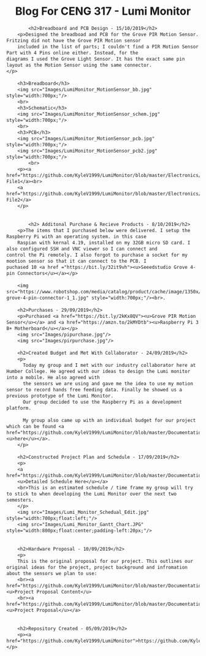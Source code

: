<html>
		<center><h1>Blog For CENG 317 - Lumi Monitor</h1></center>
	
	        <h2>Breadboard and PCB Design - 15/10/2019</h2>
		<p>Designed the breadboad and PCB for the Grove PIR Motion Sensor. Fritzing did not have the Grove PIR Motion sensor
		included in the list of parts; I couldn't find a PIR Motion Sensor Part with 4 Pins online either. Instead, for the                     diagrams I used the Grove Light Sensor. It has the exact same pin layout as the Motion Sensor using the same connector.                  </p>
		
		<h3>Breadboard</h3>
		<img src="Images/LumiMonitor_MotionSensor_bb.jpg" style="width:700px;"/>
		<br>
		<h3>Schematic</h3>
		<img src="Images/LumiMonitor_MotionSensor_schem.jpg" style="width:700px;"/>
		<br>
		<h3>PCB</h3>
		<img src="Images/LumiMonitor_MotionSensor_pcb.jpg" style="width:700px;"/>
		<img src="Images/LumiMonitor_MotionSensor_pcb2.jpg" style="width:700px;"/>
	        <br>	
		<p><a href="https://github.com/KyleV1999/LumiMonitor/blob/master/Electronics/LumiMonitor_MotionSensor.fzz">Fritzing 			File1</a><br>
		<a href="https://github.com/KyleV1999/LumiMonitor/blob/master/Electronics/LumiMonitor_MotionSensor2.fzz">Fritzing 			File2</a>
		</p>
		
			
	        <h2> Additonal Purchase & Recieve Products - 8/10/2019</h2>
		<p>The items that I purchased below were delivered. I setup the Raspberry Pi with an operating system. in this case
		Raspian with kernal 4.19, installed on my 32GB micro SD card. I also configured SSH and VNC viewer so I can connect and 			control the Pi remotely. I also forgot to purchase a socket for my mootion sensor so that it can connect to the PCB. I                   puchased 10 <a href ="https://bit.ly/32it9vh"><u>Seeedstudio Grove 4-pin Connectors</u></a></p>
		
		<img src="https://www.robotshop.com/media/catalog/product/cache/image/1350x/9df78eab33525d08d6e5fb8d27136e95/s/e/seeedstudio-grove-4-pin-connector-1_1.jpg" style="width:700px;"/><br>.
	
		<h2>Purchases - 29/09/2019</h2>
		<p>Purchased <a href="https://bit.ly/2kKx8QV"><u>Grove PIR Motion Sensor</u></a> and <a href="https://amzn.to/2kMYDtb"><u>Raspberry Pi 3 B+ Motherboard</u></a></p>
		<img src="Images/pipurchase.jpg"/>
		<img src="Images/pirpurchase.jpg"/>
		
		<h2>Created Budget and Met With Collaborator - 24/09/2019</h2>
		<p>
		  Today my group and I met with our industry collaborator here at Humber College. He agreed with our ideas to design the Lumi monitor into a mobile. He also agreed with 
		  the sensors we are using and gave me the idea to use my motion sensor to record hands free feeding data. Finally he showed us a previous prototype of the Lumi Monitor. 
		  Our group decided to use the Raspberry Pi as a development platform. 
			
		  My group also came up with an individual budget for our project which can be found <a href="https://github.com/KyleV1999/LumiMonitor/blob/master/Documentation/Lumi%20Monitor%20Budget.pdf"><u>here</u></a>.
		</p>
				
		<h2>Constructed Project Plan and Schedule - 17/09/2019</h2>
		<p>
		<a href="https://github.com/KyleV1999/LumiMonitor/blob/master/Documentation/Project%20Schedual.pdf">
		<u>Detailed Schedule Here</u></a>
		<br>This is an estimated schedule / time frame my group will try to stick to when developing the Lumi Monitor over the next two semesters.
		</p>
		<img src="Images/Lumi_Monitor_Schedual_Edit.jpg" style="width:700px;float:left;"/>
		<img src="Images/Lumi_Monitor_Gantt_Chart.JPG" style="width:800px;float:center;padding-left:20px;"/>
		
		
		<h2>Hardware Proposal - 10/09/2019</h2>
		<p>
		This is the original proposal for our project. This outlines our original ideas for the project, project background and infromation about the sensors we plan to use:
		<br><a href="https://github.com/KyleV1999/LumiMonitor/blob/master/Documentation/ProposalContentKyleVodurisRev03.pdf"><u>Project Proposal Content</u>
		<br><a href="https://github.com/KyleV1999/LumiMonitor/blob/master/Documentation/ProjectProposalKyleVodurisRev03.pdf"><u>Project Proposal</u></a>
		
		
		<h2>Repository Created - 05/09/2019</h2>
		<p><a href="https://github.com/KyleV1999/LumiMonitor">https://github.com/KyleV1999/LumiMonitor</a></p>
		
		
<!--</html>-->
			



	
		

